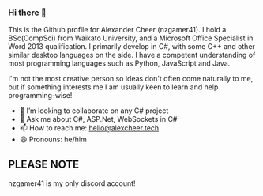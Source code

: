 ### Hi there 👋
This is the Github profile for Alexander Cheer (nzgamer41). I hold a BSc(CompSci) from Waikato University, and a Microsoft Office Specialist in Word 2013 qualification. I primarily develop in C#, with some C++ and other similar desktop languages on the side. I have a competent understanding of most programming languages such as Python, JavaScript and Java.

I'm not the most creative person so ideas don't often come naturally to me, but if something interests me I am usually keen to learn and help programming-wise!

- 👯 I’m looking to collaborate on any C# project
- 💬 Ask me about C#, ASP.Net, WebSockets in C#
- 📫 How to reach me: hello@alexcheer.tech
- 😄 Pronouns: he/him

## PLEASE NOTE
nzgamer41 is my only discord account!

<!--
**nzgamer41/nzgamer41** is a ✨ _special_ ✨ repository because its `README.md` (this file) appears on your GitHub profile.

Here are some ideas to get you started:

- 🔭 I’m currently working on ...
- 🌱 I’m currently learning ...
- 👯 I’m looking to collaborate on ...
- 🤔 I’m looking for help with ...
- 💬 Ask me about ...
- 📫 How to reach me: ...
- 😄 Pronouns: ...
- ⚡ Fun fact: ...
-->
